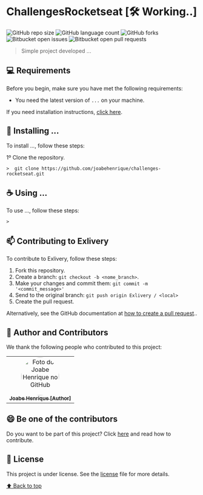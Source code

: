 # ChallengesRocketseat [:hammer_and_wrench: Working..]

![GitHub repo size](https://img.shields.io/github/repo-size/joabehenrique/challenges-rocketseat?style=flat)
![GitHub language count](https://img.shields.io/github/languages/count/joabehenrique/challenges-rocketseat?style=flat)
![GitHub forks](https://img.shields.io/github/forks/joabehenrique/challenges-rocketseat?style=flat)
![Bitbucket open issues](https://img.shields.io/bitbucket/issues/joabehenrique/challenges-rocketseat?style=flat)
![Bitbucket open pull requests](https://img.shields.io/bitbucket/pr-raw/joabehenrique/challenges-rocketseat?style=flat)

> Simple project developed ...

## 💻 Requirements

Before you begin, make sure you have met the following requirements:

- You need the latest version of `...` on your machine.

If you need installation instructions, [click here]("...").

## 🚀 Installing ...

To install ..., follow these steps:

1º Clone the repository.

```
>  git clone https://github.com/joabehenrique/challenges-rocketseat.git
```

## ☕ Using ...

To use ..., follow these steps:

```
>
```

## 📫 Contributing to Exlivery

To contribute to Exlivery, follow these steps:

1. Fork this repository.
2. Create a branch: `git checkout -b <nome_branch>`.
3. Make your changes and commit them: `git commit -m '<commit_message>'`
4. Send to the original branch: `git push origin Exlivery / <local>`
5. Create the pull request.

Alternatively, see the GitHub documentation at [how to create a pull request](https://help.github.com/en/github/collaborating-with-issues-and-pull-requests/creating-a-pull-request)..

## 🤝 Author and Contributors

We thank the following people who contributed to this project:

<table>
  <tr>
    <td align="center">
      <a href="https://github.com/joabehenrique">
        <img src="https://avatars3.githubusercontent.com/u/64988299" width="100px" style="border-radius: 90px" alt="Foto do Joabe Henrique no GitHub"/><br>
        <sub>
          <b>Joabe Henrique [Author]</b>
        </sub>
      </a>
    </td>
  </tr>
</table>

## 😄 Be one of the contributors<br>

Do you want to be part of this project? Click [here](https://github.com/joabehenrique/challenges-rocketseat/blob/main/CONTRIBUTING.md) and read how to contribute.

## 📝 License

This project is under license. See the [license](https://github.com/joabehenrique/challenges-rocketseat/blob/main/LICENSE.md) file for more details.

[⬆ Back to top](#ChallengesRocketseat)<br>
